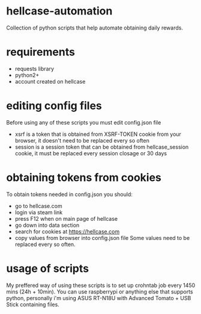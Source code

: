 # hellcase-automation
Collection of python scripts that help automate obtaining daily rewards.

# requirements
- requests library
- python2+
- account created on hellcase

# editing config files
Before using any of these scripts you must edit config.json file
- xsrf is a token that is obtained from XSRF-TOKEN cookie from your browser, it doesn't need to be replaced every so often
- session is a session token that can be obtained from hellcase_session cookie, it must be replaced every session closage or 30 days

# obtaining tokens from cookies
To obtain tokens needed in config.json you should:
- go to hellcase.com
- login via steam link
- press F12 when on main page of hellcase
- go down into data section
- search for cookies at https://hellcase.com
- copy values from browser into config.json file
Some values need to be replaced every so often.

# usage of scripts
My preffered way of using these scripts is to set up crohntab job every 1450 mins (24h + 10min).
You can use raspberrypi or anything else that supports python, personally i'm using ASUS RT-N18U with Advanced Tomato + USB Stick containing files.

